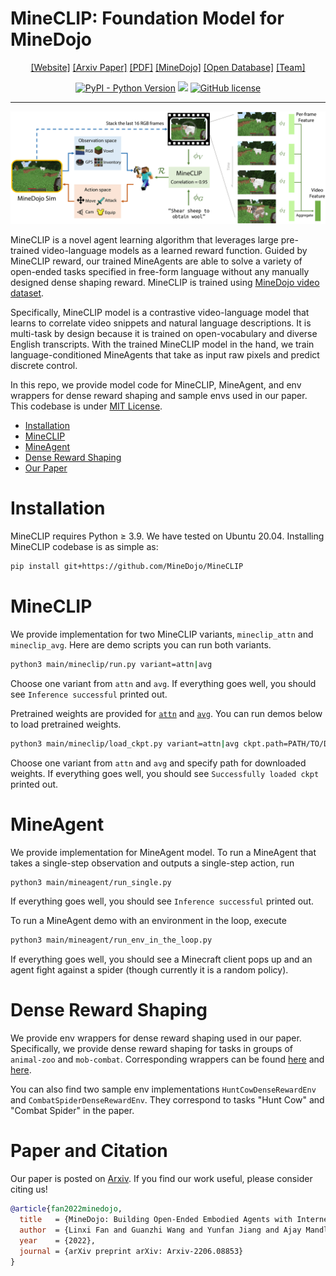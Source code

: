 # MineCLIP: Foundation Model for MineDojo
<div align="center">

[[Website]](https://minedojo.org)
[[Arxiv Paper]](https://arxiv.org/abs/2206.08853)
[[PDF]](https://arxiv.org/pdf/2206.08853.pdf)
[[MineDojo]](https://github.com/MineDojo/MineDojo)
[[Open Database]](https://minedojo.org/knowledge_base)
[[Team]](https://minedojo.org/index.html#team)

[![PyPI - Python Version](https://img.shields.io/pypi/pyversions/MineDojo)](https://pypi.org/project/MineDojo/)
[<img src="https://img.shields.io/badge/Framework-PyTorch-red.svg"/>](https://pytorch.org/)
[![GitHub license](https://img.shields.io/github/license/MineDojo/MineCLIP)](https://github.com/MineDojo/MineCLIP/blob/main/license)
______________________________________________________________________
![](images/pull_figure.png)
</div>

MineCLIP is a novel agent learning algorithm that leverages large pre-trained video-language models as a learned reward function. Guided by MineCLIP reward, our trained MineAgents are able to solve a variety of open-ended tasks specified in free-form language without any manually designed dense shaping reward. MineCLIP is trained using [MineDojo video dataset](https://minedojo.org/knowledge_base#youtube).

Specifically, MineCLIP model is a contrastive video-language model that learns to correlate video snippets and natural language descriptions. It is multi-task by design because it is trained on open-vocabulary and diverse English transcripts. With the trained MineCLIP model in the hand, we train language-conditioned MineAgents that take as input raw pixels and predict discrete control. 

In this repo, we provide model code for MineCLIP, MineAgent, and env wrappers for dense reward shaping and sample envs used in our paper. This codebase is under [MIT License](license). 


- [Installation](#Installation)
- [MineCLIP](#MineCLIP)
- [MineAgent](#MineAgent)
- [Dense Reward Shaping](#Dense-Reward-Shaping)
- [Our Paper](#Paper-and-Citation)

# Installation

MineCLIP requires Python ≥ 3.9. We have tested on Ubuntu 20.04. Installing MineCLIP codebase is as simple as:

```bash
pip install git+https://github.com/MineDojo/MineCLIP
```

# MineCLIP

We provide implementation for two MineCLIP variants, `mineclip_attn` and `mineclip_avg`. Here are demo scripts you can run both variants. 

```bash
python3 main/mineclip/run.py variant=attn|avg
```

Choose one variant from `attn` and `avg`. If everything goes well, you should see `Inference successful` printed out.

Pretrained weights are provided for [`attn`](https://drive.google.com/file/d/1uaZM1ZLBz2dZWcn85rZmjP7LV6Sg5PZW/view?usp=sharing) and [`avg`](https://drive.google.com/file/d/1mFe09JsVS5FpZ82yuV7fYNFYnkz9jDqr/view?usp=sharing). You can run demos below to load pretrained weights.

```bash
python3 main/mineclip/load_ckpt.py variant=attn|avg ckpt.path=PATH/TO/DOWNLOADED/CKPT
```

Choose one variant from `attn` and `avg` and specify path for downloaded weights. If everything goes well, you should see `Successfully loaded ckpt` printed out.


# MineAgent

We provide implementation for MineAgent model. To run a MineAgent that takes a single-step observation and outputs a single-step action, run

```bash
python3 main/mineagent/run_single.py
```

If everything goes well, you should see `Inference successful` printed out.

To run a MineAgent demo with an environment in the loop, execute

```bash
python3 main/mineagent/run_env_in_the_loop.py
```

If everything goes well, you should see a Minecraft client pops up and an agent fight against a spider (though currently it is a random policy).

# Dense Reward Shaping

We provide env wrappers for dense reward shaping used in our paper. Specifically, we provide dense reward shaping for tasks in groups of `animal-zoo` and `mob-combat`. Corresponding wrappers can be found [here](https://github.com/MineDojo/MineCLIP/tree/main/mineclip/dense_reward/animal_zoo) and [here](https://github.com/MineDojo/MineCLIP/tree/main/mineclip/dense_reward/mob_combat).

You can also find two sample env implementations `HuntCowDenseRewardEnv` and `CombatSpiderDenseRewardEnv`. They correspond to tasks "Hunt Cow" and "Combat Spider" in the paper.

# Paper and Citation

Our paper is posted on [Arxiv](https://arxiv.org/abs/2206.08853). If you find our work useful, please consider citing us! 

```bibtex
@article{fan2022minedojo,
  title   = {MineDojo: Building Open-Ended Embodied Agents with Internet-Scale Knowledge},
  author  = {Linxi Fan and Guanzhi Wang and Yunfan Jiang and Ajay Mandlekar and Yuncong Yang and Haoyi Zhu and Andrew Tang and De-An Huang and Yuke Zhu and Anima Anandkumar},
  year    = {2022},
  journal = {arXiv preprint arXiv: Arxiv-2206.08853}
}
```

